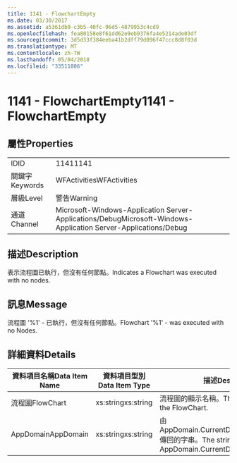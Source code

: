 ```yaml
---
title: 1141 - FlowchartEmpty
ms.date: 03/30/2017
ms.assetid: a5361db9-c3b5-40fc-96d5-4879953c4cd9
ms.openlocfilehash: fea80158e8f61dd62e9eb9376fa4e5214ade03df
ms.sourcegitcommit: 3d5d33f384eeba41b2dff79d096f47ccc8d8f03d
ms.translationtype: MT
ms.contentlocale: zh-TW
ms.lasthandoff: 05/04/2018
ms.locfileid: "33511806"
---
```

# <a name="1141---flowchartempty"></a><span data-ttu-id="388d2-102">1141 - FlowchartEmpty</span><span class="sxs-lookup"><span data-stu-id="388d2-102">1141 - FlowchartEmpty</span></span>
## <a name="properties"></a><span data-ttu-id="388d2-103">屬性</span><span class="sxs-lookup"><span data-stu-id="388d2-103">Properties</span></span>  
  
|||  
|-|-|  
|<span data-ttu-id="388d2-104">ID</span><span class="sxs-lookup"><span data-stu-id="388d2-104">ID</span></span>|<span data-ttu-id="388d2-105">1141</span><span class="sxs-lookup"><span data-stu-id="388d2-105">1141</span></span>|  
|<span data-ttu-id="388d2-106">關鍵字</span><span class="sxs-lookup"><span data-stu-id="388d2-106">Keywords</span></span>|<span data-ttu-id="388d2-107">WFActivities</span><span class="sxs-lookup"><span data-stu-id="388d2-107">WFActivities</span></span>|  
|<span data-ttu-id="388d2-108">層級</span><span class="sxs-lookup"><span data-stu-id="388d2-108">Level</span></span>|<span data-ttu-id="388d2-109">警告</span><span class="sxs-lookup"><span data-stu-id="388d2-109">Warning</span></span>|  
|<span data-ttu-id="388d2-110">通道</span><span class="sxs-lookup"><span data-stu-id="388d2-110">Channel</span></span>|<span data-ttu-id="388d2-111">Microsoft-Windows-Application Server-Applications/Debug</span><span class="sxs-lookup"><span data-stu-id="388d2-111">Microsoft-Windows-Application Server-Applications/Debug</span></span>|  
  
## <a name="description"></a><span data-ttu-id="388d2-112">描述</span><span class="sxs-lookup"><span data-stu-id="388d2-112">Description</span></span>  
 <span data-ttu-id="388d2-113">表示流程圖已執行，但沒有任何節點。</span><span class="sxs-lookup"><span data-stu-id="388d2-113">Indicates a Flowchart was executed with no nodes.</span></span>  
  
## <a name="message"></a><span data-ttu-id="388d2-114">訊息</span><span class="sxs-lookup"><span data-stu-id="388d2-114">Message</span></span>  
 <span data-ttu-id="388d2-115">流程圖 '%1' - 已執行，但沒有任何節點。</span><span class="sxs-lookup"><span data-stu-id="388d2-115">Flowchart '%1' - was executed with no Nodes.</span></span>  
  
## <a name="details"></a><span data-ttu-id="388d2-116">詳細資料</span><span class="sxs-lookup"><span data-stu-id="388d2-116">Details</span></span>  
  
|<span data-ttu-id="388d2-117">資料項目名稱</span><span class="sxs-lookup"><span data-stu-id="388d2-117">Data Item Name</span></span>|<span data-ttu-id="388d2-118">資料項目型別</span><span class="sxs-lookup"><span data-stu-id="388d2-118">Data Item Type</span></span>|<span data-ttu-id="388d2-119">描述</span><span class="sxs-lookup"><span data-stu-id="388d2-119">Description</span></span>|  
|--------------------|--------------------|-----------------|  
|<span data-ttu-id="388d2-120">流程圖</span><span class="sxs-lookup"><span data-stu-id="388d2-120">FlowChart</span></span>|<span data-ttu-id="388d2-121">xs:string</span><span class="sxs-lookup"><span data-stu-id="388d2-121">xs:string</span></span>|<span data-ttu-id="388d2-122">流程圖的顯示名稱。</span><span class="sxs-lookup"><span data-stu-id="388d2-122">The display name of the FlowChart.</span></span>|  
|<span data-ttu-id="388d2-123">AppDomain</span><span class="sxs-lookup"><span data-stu-id="388d2-123">AppDomain</span></span>|<span data-ttu-id="388d2-124">xs:string</span><span class="sxs-lookup"><span data-stu-id="388d2-124">xs:string</span></span>|<span data-ttu-id="388d2-125">由 AppDomain.CurrentDomain.FriendlyName 傳回的字串。</span><span class="sxs-lookup"><span data-stu-id="388d2-125">The string returned by AppDomain.CurrentDomain.FriendlyName.</span></span>|
